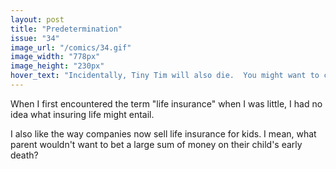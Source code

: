```yaml
---
layout: post
title: "Predetermination"
issue: "34"
image_url: "/comics/34.gif"
image_width: "778px"
image_height: "230px"
hover_text: "Incidentally, Tiny Tim will also die.  You might want to consider getting him a plan, as a Christmas present."
---
```

When I first encountered the term "life insurance" when I was little, I had no idea what insuring life might entail.

I also like the way companies now sell life insurance for kids. I mean, what parent wouldn't want to bet a large sum of money on their child's early death?
